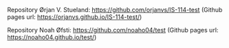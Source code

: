 Repository Ørjan V. Stueland: https://github.com/orjanvs/IS-114-test (Github pages url: https://orjanvs.github.io/IS-114-test/)

Repository Noah Øfsti: https://github.com/noaho04/test (Github pages url: https://noaho04.github.io/test/)
